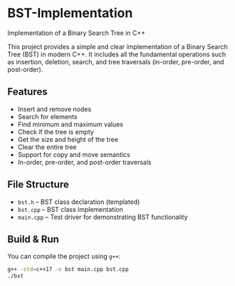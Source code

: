# BST-Implementation
Implementation of a Binary Search Tree in C++

This project provides a simple and clear implementation of a Binary Search Tree (BST) in modern C++. It includes all the fundamental operations such as insertion, deletion, search, and tree traversals (in-order, pre-order, and post-order). 

## Features
- Insert and remove nodes
- Search for elements
- Find minimum and maximum values
- Check if the tree is empty
- Get the size and height of the tree
- Clear the entire tree
- Support for copy and move semantics
- In-order, pre-order, and post-order traversals

## File Structure
- `bst.h` – BST class declaration (templated)
- `bst.cpp` – BST class implementation
- `main.cpp` – Test driver for demonstrating BST functionality

## Build & Run
You can compile the project using `g++`:

```bash
g++ -std=c++17 -o bst main.cpp bst.cpp
./bst
```
